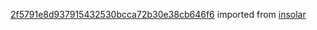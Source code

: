 [2f5791e8d937915432530bcca72b30e38cb646f6](https://github.com/insolar/insolar/commit/2f5791e8d937915432530bcca72b30e38cb646f6) imported from [insolar](https://github.com/insolar/insolar)
